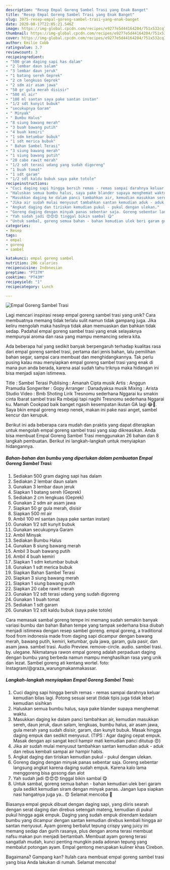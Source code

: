 ```yaml
---
description: "Resep Empal Goreng Sambel Trasi yang Enak Banget"
title: "Resep Empal Goreng Sambel Trasi yang Enak Banget"
slug: 3975-resep-empal-goreng-sambel-trasi-yang-enak-banget
date: 2020-08-17T22:05:21.546Z
image: https://img-global.cpcdn.com/recipes/e9277e5d44164204/751x532cq70/empal-goreng-sambel-trasi-foto-resep-utama.jpg
thumbnail: https://img-global.cpcdn.com/recipes/e9277e5d44164204/751x532cq70/empal-goreng-sambel-trasi-foto-resep-utama.jpg
cover: https://img-global.cpcdn.com/recipes/e9277e5d44164204/751x532cq70/empal-goreng-sambel-trasi-foto-resep-utama.jpg
author: Emilie Cobb
ratingvalue: 3.7
reviewcount: 3
recipeingredient:
- "500 gram daging sapi has dalam"
- "2 lembar daun salam"
- "3 lembar daun jeruk"
- "1 batang sereh Geprek"
- "2 cm lengkuas Geprek"
- "2 sdm air asam jawa"
- "50 gr gula merah disisir"
- "500 ml air"
- "100 ml santan saya pake santan instan"
- "1/2 sdt kunyit bubuk"
- "secukupnya Garam"
- " Minyak"
- " Bumbu Halus"
- "8 siung bawang merah"
- "3 buah bawang putih"
- "4 buah kemiri"
- "1 sdm ketumbar bubuk"
- "1 sdt merica bubuk"
- " Bahan Sambel Terasi"
- "3 siung bawang merah"
- "1 siung bawang putih"
- "20 cabe rawit merah"
- "1/2 sdt terasi udang yang sudah digoreng"
- "1 buah tomat"
- "1 sdt garam"
- "1/2 sdt kaldu bubuk saya pake totole"
recipeinstructions:
- "Cuci daging sapi hingga bersih remas - remas sampai darahnya keluar kemudian bilas lagi. Potong sesuai serat (tidak tipis juga tidak lebar) kemudian sisihkan"
- "Haluskan semua bumbu halus, saya pake blander supaya menghemat waktu."
- "Masukkan daging ke dalam panci tambahkan air, kemudian masukkan sereh, daun jeruk, daun salam, lengkuas, bumbu halus, air asam jawa, gula merah yang sudah disisir, garam, dan kunyit bubuk. Masak hingga daging empuk dan sedikit menyusut. (TIPS : Agar daging cepat empuk. Masak dengan api sangat kecil hampir mati kemudian panci ditutup 😍)"
- "Jika air sudah mulai menyusut tambahkan santan kemudian aduk - aduk dan rebus kembali sampai air hampir habis."
- "Angkat daging dan tiriskan kemudian pukul - pukul dengan ulekan."
- "Goreng daging dengan minyak panas sebentar saja. Goreng sebentar langsung angkat karena daging sudah empuk. Karena kalo lama menggoreng bisa gosong dan alot"
- "Yah sudah jadi 😍😍😍 tinggal bikin sambal 😋"
- "Untuk sambal, goreng semua bahan - bahan kemudian ulek beri garam gula sedikit kemudian siram dengan minyak panas. Jangan lupa siapkan nasi hangatnya juga ya.. 😍 Selamat mencoba 🥳"
categories:
- Resep
tags:
- empal
- goreng
- sambel

katakunci: empal goreng sambel 
nutrition: 206 calories
recipecuisine: Indonesian
preptime: "PT37M"
cooktime: "PT43M"
recipeyield: "1"
recipecategory: Lunch

---
```



![Empal Goreng Sambel Trasi](https://img-global.cpcdn.com/recipes/e9277e5d44164204/751x532cq70/empal-goreng-sambel-trasi-foto-resep-utama.jpg)

Lagi mencari inspirasi resep empal goreng sambel trasi yang unik? Cara membuatnya memang tidak terlalu sulit namun tidak gampang juga. Jika keliru mengolah maka hasilnya tidak akan memuaskan dan bahkan tidak sedap. Padahal empal goreng sambel trasi yang enak selayaknya mempunyai aroma dan rasa yang mampu memancing selera kita.

Ada beberapa hal yang sedikit banyak berpengaruh terhadap kualitas rasa dari empal goreng sambel trasi, pertama dari jenis bahan, lalu pemilihan bahan segar, sampai cara membuat dan menghidangkannya. Tak perlu pusing kalau mau menyiapkan empal goreng sambel trasi yang enak di mana pun anda berada, karena asal sudah tahu triknya maka hidangan ini bisa menjadi sajian istimewa.

Title : Sambel Terasi Publising : Amanah Cipta musik Artis : Anggun Pramudia Songwriter : Gopy Arranger : Danadyaksa musik Mixing : Arista Studio Video : Bmb Shoting Lirik Tresnomu sederhana Nggarai ku smakin cinta Ibarat sambel trasi Ra mbejaji tapi nagihi Tresnomu sederhana Nggarai ku. Mamah Cookpad baik banget ngasih kesempatan ikutan GA lagi 😂🥰. Saya bkin empal goreng resep nenek, makan ini pake nasi anget, sambel kencur dan kerupuk.


Berikut ini ada beberapa cara mudah dan praktis yang dapat diterapkan untuk mengolah empal goreng sambel trasi yang siap dikreasikan. Anda bisa membuat Empal Goreng Sambel Trasi menggunakan 26 bahan dan 8 langkah pembuatan. Berikut ini langkah-langkah untuk menyiapkan hidangannya.

<!--inarticleads1-->

##### Bahan-bahan dan bumbu yang diperlukan dalam pembuatan Empal Goreng Sambel Trasi:

1. Sediakan 500 gram daging sapi has dalam
1. Sediakan 2 lembar daun salam
1. Gunakan 3 lembar daun jeruk
1. Siapkan 1 batang sereh (Geprek)
1. Sediakan 2 cm lengkuas (Geprek)
1. Gunakan 2 sdm air asam jawa
1. Siapkan 50 gr gula merah, disisir
1. Siapkan 500 ml air
1. Ambil 100 ml santan (saya pake santan instan)
1. Gunakan 1/2 sdt kunyit bubuk
1. Gunakan secukupnya Garam
1. Ambil  Minyak
1. Sediakan  Bumbu Halus
1. Gunakan 8 siung bawang merah
1. Ambil 3 buah bawang putih
1. Ambil 4 buah kemiri
1. Siapkan 1 sdm ketumbar bubuk
1. Gunakan 1 sdt merica bubuk
1. Siapkan  Bahan Sambel Terasi
1. Siapkan 3 siung bawang merah
1. Siapkan 1 siung bawang putih
1. Siapkan 20 cabe rawit merah
1. Gunakan 1/2 sdt terasi udang yang sudah digoreng
1. Gunakan 1 buah tomat
1. Sediakan 1 sdt garam
1. Gunakan 1/2 sdt kaldu bubuk (saya pake totole)


Cara memasak sambal goreng tempe ini memang sudah semakin banyak variasi bumbu dan bahan Bahan tempe yang tampak sederhana bisa diubah menjadi istimewa dengan resep sambel goreng. empal goreng, a traditional food from indonesia made from daging sapi dicampur dengan bawang merah, bawang putih, kemiri, ketumbar, gula jawa, garam, gula pasir, dan asam jawa. sambel trasi. Audio Preview. remove-circle. audio. sambel trasi. by. ulegane. Nikmatanya rawon empal goreng adalah perpaduan daging dengan bumbu yang berbeda namun mampu menghasilkan rasa yang unik dan lezat. Sambel goreng ati kentang wortel. foto: Instagram/@graza_warungmakanmakassar. 

<!--inarticleads2-->

##### Langkah-langkah menyiapkan Empal Goreng Sambel Trasi:

1. Cuci daging sapi hingga bersih remas - remas sampai darahnya keluar kemudian bilas lagi. Potong sesuai serat (tidak tipis juga tidak lebar) kemudian sisihkan
1. Haluskan semua bumbu halus, saya pake blander supaya menghemat waktu.
1. Masukkan daging ke dalam panci tambahkan air, kemudian masukkan sereh, daun jeruk, daun salam, lengkuas, bumbu halus, air asam jawa, gula merah yang sudah disisir, garam, dan kunyit bubuk. Masak hingga daging empuk dan sedikit menyusut. (TIPS : Agar daging cepat empuk. Masak dengan api sangat kecil hampir mati kemudian panci ditutup 😍)
1. Jika air sudah mulai menyusut tambahkan santan kemudian aduk - aduk dan rebus kembali sampai air hampir habis.
1. Angkat daging dan tiriskan kemudian pukul - pukul dengan ulekan.
1. Goreng daging dengan minyak panas sebentar saja. Goreng sebentar langsung angkat karena daging sudah empuk. Karena kalo lama menggoreng bisa gosong dan alot
1. Yah sudah jadi 😍😍😍 tinggal bikin sambal 😋
1. Untuk sambal, goreng semua bahan - bahan kemudian ulek beri garam gula sedikit kemudian siram dengan minyak panas. Jangan lupa siapkan nasi hangatnya juga ya.. 😍 Selamat mencoba 🥳


Biasanya empal gepuk dibuat dengan daging sapi, yang diiris searah dengan serat daging dan direbus setengah mateng, kemudian di pukul pukul hingga agak empuk. Daging yang sudah empuk direndam kedalam bumbu yang dicampur dengan santan kemudian direbus kembali hingga air santan menyusut. Ayam goreng berbalut tepung crispy yang juicy ini memang sedap dan gurih rasanya, plus dengan aroma terasi membuat nafsu makan pun menjadi bertambah. Membuat ayam goreng terasi sangatlah mudah, kunci penting mungkin pada adonan tepung yang membalut potongan ayam. Empal gentong merupakan kuliner khas Cirebon. 

Bagaimana? Gampang kan? Itulah cara membuat empal goreng sambel trasi yang bisa Anda lakukan di rumah. Selamat mencoba!
